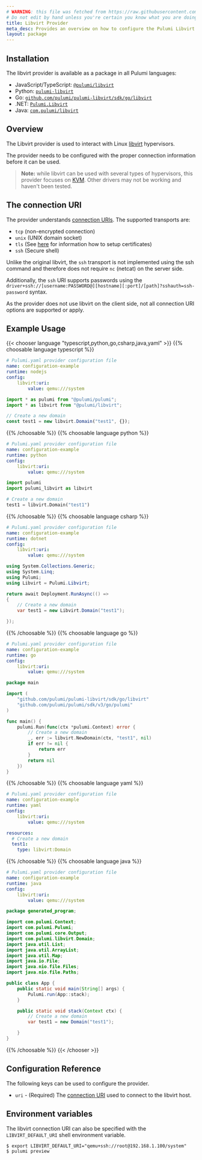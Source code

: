 ```yaml
---
# WARNING: this file was fetched from https://raw.githubusercontent.com/pulumi/pulumi-libvirt/v0.5.3/docs/_index.md
# Do not edit by hand unless you're certain you know what you are doing!
title: Libvirt Provider
meta_desc: Provides an overview on how to configure the Pulumi Libvirt provider.
layout: package
---
```

## Installation

The libvirt provider is available as a package in all Pulumi languages:

* JavaScript/TypeScript: [`@pulumi/libvirt`](https://www.npmjs.com/package/@pulumi/libvirt)
* Python: [`pulumi-libvirt`](https://pypi.org/project/pulumi-libvirt/)
* Go: [`github.com/pulumi/pulumi-libvirt/sdk/go/libvirt`](https://github.com/pulumi/pulumi-libvirt)
* .NET: [`Pulumi.Libvirt`](https://www.nuget.org/packages/Pulumi.Libvirt)
* Java: [`com.pulumi/libvirt`](https://central.sonatype.com/artifact/com.pulumi/libvirt)
## Overview

The Libvirt provider is used to interact with Linux
[libvirt](https://libvirt.org) hypervisors.

The provider needs to be configured with the proper connection information
before it can be used.

> **Note:** while libvirt can be used with several types of hypervisors, this
provider focuses on [KVM](http://libvirt.org/drvqemu.html). Other drivers may not be
working and haven't been tested.
## The connection URI

The provider understands [connection URIs](https://libvirt.org/uri.html). The supported transports are:

* `tcp` (non-encrypted connection)
* `unix` (UNIX domain socket)
* `tls` (See [here](https://libvirt.org/kbase/tlscerts.html) for information how to setup certificates)
* `ssh` (Secure shell)

Unlike the original libvirt, the `ssh` transport is not implemented using the ssh command and therefore does not require `nc` (netcat) on the server side.

Additionally, the `ssh` URI supports passwords using the `driver+ssh://[username:PASSWORD@][hostname][:port]/[path]?sshauth=ssh-password` syntax.

As the provider does not use libvirt on the client side, not all connection URI options are supported or apply.
## Example Usage

{{< chooser language "typescript,python,go,csharp,java,yaml" >}}
{{% choosable language typescript %}}
```yaml
# Pulumi.yaml provider configuration file
name: configuration-example
runtime: nodejs
config:
    libvirt:uri:
        value: qemu:///system

```
```typescript
import * as pulumi from "@pulumi/pulumi";
import * as libvirt from "@pulumi/libvirt";

// Create a new domain
const test1 = new libvirt.Domain("test1", {});
```
{{% /choosable %}}
{{% choosable language python %}}
```yaml
# Pulumi.yaml provider configuration file
name: configuration-example
runtime: python
config:
    libvirt:uri:
        value: qemu:///system

```
```python
import pulumi
import pulumi_libvirt as libvirt

# Create a new domain
test1 = libvirt.Domain("test1")
```
{{% /choosable %}}
{{% choosable language csharp %}}
```yaml
# Pulumi.yaml provider configuration file
name: configuration-example
runtime: dotnet
config:
    libvirt:uri:
        value: qemu:///system

```
```csharp
using System.Collections.Generic;
using System.Linq;
using Pulumi;
using Libvirt = Pulumi.Libvirt;

return await Deployment.RunAsync(() =>
{
    // Create a new domain
    var test1 = new Libvirt.Domain("test1");

});

```
{{% /choosable %}}
{{% choosable language go %}}
```yaml
# Pulumi.yaml provider configuration file
name: configuration-example
runtime: go
config:
    libvirt:uri:
        value: qemu:///system

```
```go
package main

import (
	"github.com/pulumi/pulumi-libvirt/sdk/go/libvirt"
	"github.com/pulumi/pulumi/sdk/v3/go/pulumi"
)

func main() {
	pulumi.Run(func(ctx *pulumi.Context) error {
		// Create a new domain
		_, err := libvirt.NewDomain(ctx, "test1", nil)
		if err != nil {
			return err
		}
		return nil
	})
}
```
{{% /choosable %}}
{{% choosable language yaml %}}
```yaml
# Pulumi.yaml provider configuration file
name: configuration-example
runtime: yaml
config:
    libvirt:uri:
        value: qemu:///system

```
```yaml
resources:
  # Create a new domain
  test1:
    type: libvirt:Domain
```
{{% /choosable %}}
{{% choosable language java %}}
```yaml
# Pulumi.yaml provider configuration file
name: configuration-example
runtime: java
config:
    libvirt:uri:
        value: qemu:///system

```
```java
package generated_program;

import com.pulumi.Context;
import com.pulumi.Pulumi;
import com.pulumi.core.Output;
import com.pulumi.libvirt.Domain;
import java.util.List;
import java.util.ArrayList;
import java.util.Map;
import java.io.File;
import java.nio.file.Files;
import java.nio.file.Paths;

public class App {
    public static void main(String[] args) {
        Pulumi.run(App::stack);
    }

    public static void stack(Context ctx) {
        // Create a new domain
        var test1 = new Domain("test1");

    }
}
```
{{% /choosable %}}
{{< /chooser >}}
## Configuration Reference

The following keys can be used to configure the provider.

* `uri` - (Required) The [connection URI](https://libvirt.org/uri.html) used
  to connect to the libvirt host.
## Environment variables

The libvirt connection URI can also be specified with the `LIBVIRT_DEFAULT_URI`
shell environment variable.

```
$ export LIBVIRT_DEFAULT_URI="qemu+ssh://root@192.168.1.100/system"
$ pulumi preview
```